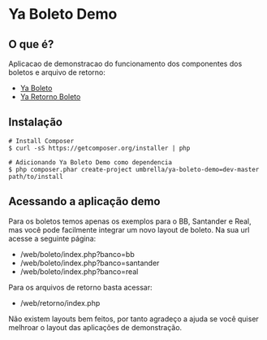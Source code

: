 Ya Boleto Demo
==============

O que é?
---
Aplicacao de demonstracao do funcionamento dos componentes dos boletos e arquivo de retorno:

* [Ya Boleto](https://github.com/umbrellaTech/ya-boleto-php)
* [Ya Retorno Boleto](https://github.com/umbrellaTech/ya-retorno-boleto)

Instalação
----------

```shell
# Install Composer
$ curl -sS https://getcomposer.org/installer | php

# Adicionando Ya Boleto Demo como dependencia
$ php composer.phar create-project umbrella/ya-boleto-demo=dev-master path/to/install
``` 

Acessando a aplicação demo
----------

Para os boletos temos apenas os exemplos para o BB, Santander e Real, mas você pode facilmente integrar um novo layout de boleto.
Na sua url acesse a seguinte página:

* /web/boleto/index.php?banco=bb
* /web/boleto/index.php?banco=santander
* /web/boleto/index.php?banco=real

Para os arquivos de retorno basta acessar:

* /web/retorno/index.php

Não existem layouts bem feitos, por tanto agradeço a ajuda se você quiser melhroar o layout das aplicações de demonstração.
